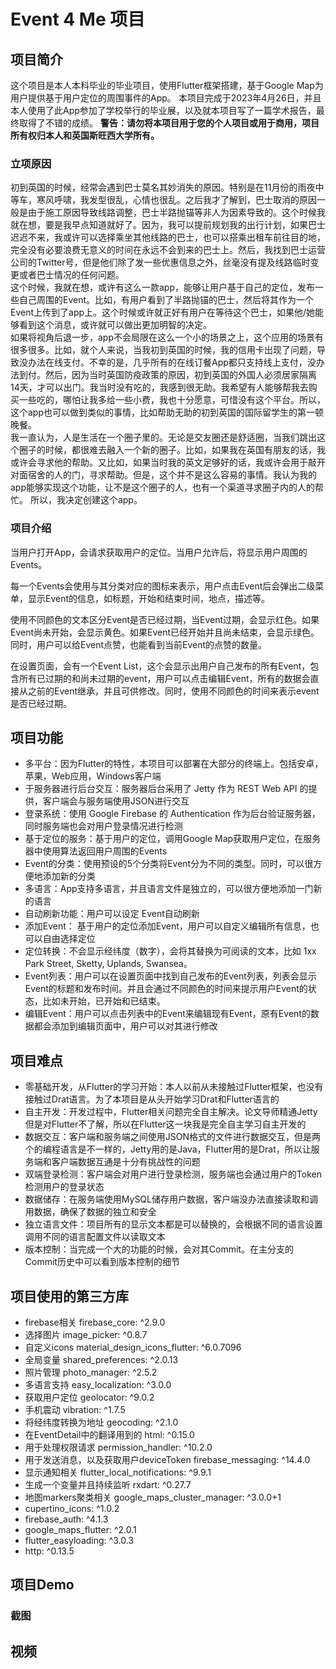 # Event 4 Me 项目
  
## 项目简介
  
这个项目是本人本科毕业的毕业项目，使用Flutter框架搭建，基于Google Map为用户提供基于用户定位的周围事件的App。
本项目完成于2023年4月26日，并且本人使用了此App参加了学校举行的毕业展，以及就本项目写了一篇学术报告，最终取得了不错的成绩。
**警告：请勿将本项目用于您的个人项目或用于商用，项目所有权归本人和英国斯旺西大学所有。**   
  
### 立项原因
  
初到英国的时候，经常会遇到巴士莫名其妙消失的原因。特别是在11月份的雨夜中等车，寒风呼啸，我发型很乱，心情也很乱。之后我才了解到，巴士取消的原因一般是由于施工原因导致线路调整，巴士半路抛锚等非人为因素导致的。这个时候我就在想，要是我早点知道就好了。因为，我可以提前规划我的出行计划，如果巴士迟迟不来，我或许可以选择乘坐其他线路的巴士，也可以搭乘出租车前往目的地，完全没有必要浪费无意义的时间在永远不会到来的巴士上。然后，我找到巴士运营公司的Twitter号，但是他们除了发一些优惠信息之外，丝毫没有提及线路临时变更或者巴士情况的任何问题。  
这个时候，我就在想，或许有这么一款app，能够让用户基于自己的定位，发布一些自己周围的Event。比如，有用户看到了半路抛锚的巴士，然后将其作为一个Event上传到了app上。这个时候或许就正好有用户在等待这个巴士，如果他/她能够看到这个消息，或许就可以做出更加明智的决定。  
如果将视角后退一步，app不会局限在这么一个小的场景之上，这个应用的场景有很多很多。比如，就个人来说，当我初到英国的时候，我的信用卡出现了问题，导致没办法在线支付。不幸的是，几乎所有的在线订餐App都只支持线上支付，没办法到付。然后，因为当时英国防疫政策的原因，初到英国的外国人必须居家隔离14天，才可以出门。我当时没有吃的，我感到很无助。我希望有人能够帮我去购买一些吃的，哪怕让我多给一些小费，我也十分愿意，可惜没有这个平台。所以，这个app也可以做到类似的事情，比如帮助无助的初到英国的国际留学生的第一顿晚餐。  
我一直认为，人是生活在一个圈子里的。无论是交友圈还是舒适圈，当我们跳出这个圈子的时候，都很难去融入一个新的圈子。比如，如果我在英国有朋友的话，我或许会寻求他的帮助。又比如，如果当时我的英文足够好的话，我或许会用于敲开对面宿舍的人的门，寻求帮助。但是，这个并不是这么容易的事情。我认为我的app能够实现这个功能，让不是这个圈子的人，也有一个渠道寻求圈子内的人的帮忙。
所以，我决定创建这个app。
  
### 项目介绍
  
当用户打开App，会请求获取用户的定位。当用户允许后，将显示用户周围的Events。  

每一个Events会使用与其分类对应的图标来表示，用户点击Event后会弹出二级菜单，显示Event的信息，如标题，开始和结束时间，地点，描述等。  

使用不同颜色的文本区分Event是否已经过期，当Event过期，会显示红色。如果Event尚未开始，会显示黄色。如果Event已经开始并且尚未结束，会显示绿色。  
同时，用户可以给Event点赞，也能看到当前Event的点赞的数量。

在设置页面，会有一个Event List，这个会显示出用户自己发布的所有Event，包含所有已过期的和尚未过期的event，用户可以点击编辑Event，所有的数据会直接从之前的Event继承，并且可供修改。同时，使用不同颜色的时间来表示event是否已经过期。
  
## 项目功能
  
- 多平台：因为Flutter的特性，本项目可以部署在大部分的终端上。包括安卓，苹果，Web应用，Windows客户端
- 于服务器进行后台交互：服务器后台采用了 Jetty 作为 REST Web API 的提供，客户端会与服务端使用JSON进行交互
- 登录系统：使用 Google Firebase 的 Authentication 作为后台验证服务器，同时服务端也会对用户登录情况进行检测
- 基于定位的服务：基于用户的定位，调用Google Map获取用户定位，在服务器中使用算法返回用户周围的Events
- Event的分类：使用预设的5个分类将Event分为不同的类型。同时，可以很方便地添加新的分类
- 多语言：App支持多语言，并且语言文件是独立的，可以很方便地添加一门新的语言
- 自动刷新功能：用户可以设定 Event自动刷新
- 添加Event： 基于用户的定位添加Event，用户可以自定义编辑所有信息，也可以自由选择定位
- 定位转换：不会显示经纬度（数字），会将其替换为可阅读的文本，比如 1xx Park Street, Sketty, Uplands, Swansea。
- Event列表：用户可以在设置页面中找到自己发布的Event列表，列表会显示Event的标题和发布时间。并且会通过不同颜色的时间来提示用户Event的状态，比如未开始，已开始和已结束。
- 编辑Event：用户可以点击列表中的Event来编辑现有Event，原有Event的数据都会添加到编辑页面中，用户可以对其进行修改
  
## 项目难点
  
- 零基础开发，从Flutter的学习开始：本人以前从未接触过Flutter框架，也没有接触过Drat语言。为了本项目是从头开始学习Drat和Flutter语言的
- 自主开发：开发过程中，Flutter相关问题完全自主解决。论文导师精通Jetty但是对Flutter不了解，所以在Flutter这一块我是完全自主学习自主开发的
- 数据交互：客户端和服务端之间使用JSON格式的文件进行数据交互，但是两个的编程语言是不一样的，Jetty用的是Java，Flutter用的是Drat，所以让服务端和客户端数据互通是十分有挑战性的问题
- 双端登录检测：客户端会对用户进行登录检测，服务端也会通过用户的Token检测用户的登录状态
- 数据储存：在服务端使用MySQL储存用户数据，客户端没办法直接读取和调用数据，确保了数据的独立和安全
- 独立语言文件：项目所有的显示文本都是可以替换的，会根据不同的语言设置调用不同的语言配置文件以读取文本
- 版本控制：当完成一个大的功能的时候，会对其Commit。在主分支的Commit历史中可以看到版本控制的细节
   
## 项目使用的第三方库
- firebase相关 firebase_core: ^2.9.0
- 选择图片 image_picker: ^0.8.7
- 自定义icons material_design_icons_flutter: ^6.0.7096
- 全局变量 shared_preferences: ^2.0.13
- 照片管理 photo_manager: ^2.5.2
- 多语言支持 easy_localization: ^3.0.0
- 获取用户定位 geolocator: ^9.0.2
- 手机震动 vibration: ^1.7.5
- 将经纬度转换为地址 geocoding: ^2.1.0
- 在EventDetail中的翻译用到的 html: ^0.15.0
- 用于处理权限请求 permission_handler: ^10.2.0
- 用于发送消息，以及获取用户deviceToken firebase_messaging: ^14.4.0
- 显示通知相关 flutter_local_notifications: ^9.9.1
- 生成一个变量并且持续监听 rxdart: ^0.27.7
- 地图markers聚类相关 google_maps_cluster_manager: ^3.0.0+1
- cupertino_icons: ^1.0.2
- firebase_auth: ^4.1.3
- google_maps_flutter: ^2.0.1
- flutter_easyloading: ^3.0.3
- http: ^0.13.5
  
## 项目Demo
  
### 截图
  

## 视频